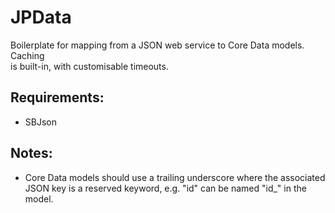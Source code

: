 JPData
======

Boilerplate for mapping from a JSON web service to Core Data models. Caching  
is built-in, with customisable timeouts.

Requirements:
-------------

* SBJson

Notes:
------

* Core Data models should use a trailing underscore where the associated JSON
  key is a reserved keyword, e.g. "id" can be named "id_" in the model.

